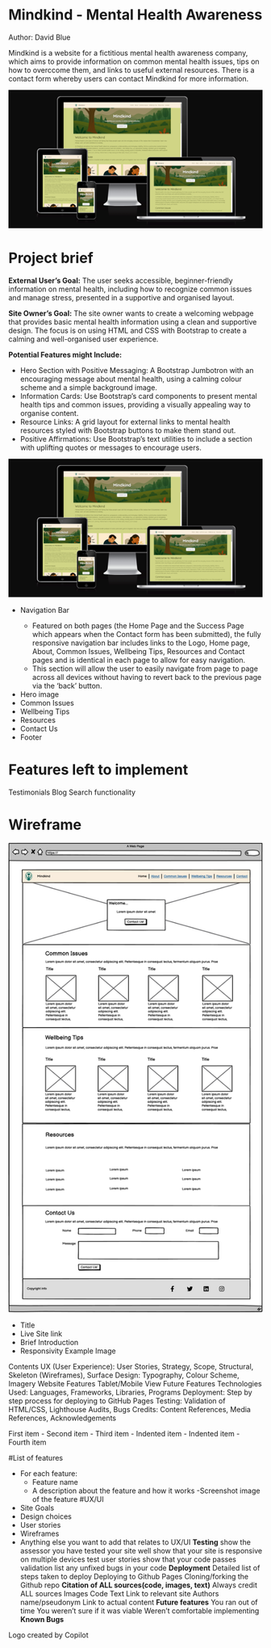 ﻿# Mindkind - Mental Health Awareness
<p>Author: David Blue</p>

<p>Mindkind is a website for a fictitious mental health awareness company, which aims to provide information on common mental health issues, tips on how to overccome them, and links to useful external resources. There is a contact form whereby users can contact Mindkind for more information.</p>

![Am I Responsive](/assets/images/readme/amiresponsive.png)

# Project brief
<p><b>External User’s Goal:</b> The user seeks accessible, beginner-friendly information on mental health, including how to recognize common issues and manage stress, presented in a supportive and organised layout.</p>

<p><b>Site Owner’s Goal:</b> The site owner wants to create a welcoming webpage that provides basic mental health information using a clean and supportive design. The focus is on using HTML and CSS with Bootstrap to create a calming and well-organised user experience.<p>

<p><b>Potential Features might Include:</b></p>
<ul>
    <li>Hero Section with Positive Messaging: A Bootstrap Jumbotron with an encouraging message about mental health, using a calming colour scheme and a simple background image.</li>
    <li>Information Cards: Use Bootstrap’s card components to present mental health tips and common issues, providing a visually appealing way to organise content.</li>
    <li>Resource Links: A grid layout for external links to mental health resources styled with Bootstrap buttons to make them stand out.</li>
    <li>Positive Affirmations: Use Bootstrap’s text utilities to include a section with uplifting quotes or messages to encourage users.</li>    
</ul>

![alt text](/assets/images/readme/amiresponsive.png)
<ul>
<li>Navigation Bar</li>
    <ul>
        <li>Featured on both pages (the Home Page and the Success Page which appears when the Contact form has been submitted), the fully responsive navigation bar includes links to the Logo, Home page, About, Common Issues, Wellbeing Tips, Resources and Contact pages and is identical in each page to allow for easy navigation.</li>
        <li>This section will allow the user to easily navigate from page to page across all devices without having to revert back to the previous page via the ‘back’ button.</li>
    </ul>
<li>Hero image</li>
<li>Common Issues</li>
<li>Wellbeing Tips</li>
<li>Resources</li>
<li>Contact Us</li>
<li>Footer</li>
</ul>

# Features left to implement
Testimonials
Blog
Search functionality
# Wireframe


![Desktop Wireframe](/assets/images/Desktop-Wireframe.png)



- Title
- Live Site link
- Brief Introduction
- Responsivity Example Image
  
Contents
UX (User Experience): User Stories, Strategy, Scope, Structural, Skeleton (Wireframes), Surface
Design: Typography, Colour Scheme, Imagery
Website Features
Tablet/Mobile View
Future Features
Technologies Used: Languages, Frameworks, Libraries, Programs
Deployment: Step by step process for deploying to GitHub Pages
Testing: Validation of HTML/CSS, Lighthouse Audits, Bugs
Credits: Content References, Media References, Acknowledgements
</p>  
 First item
- Second item
- Third item
    - Indented item
    - Indented item
- Fourth item


#List of features
  - For each feature:
    - Feature name
    - A description about the feature and how it works
    -Screenshot image of the feature 
#UX/UI
  - Site Goals
  - Design choices
  - User stories
  - Wireframes
  -  Anything else you want to add that relates to UX/UI
**Testing**
    show the assessor you have tested your site well
    show that your site is responsive on multiple devices
    test user stories
    show that your code passes validation
    list any unfixed bugs in your code
**Deployment**
    Detailed list of steps taken to deploy
    Deploying to Github Pages
    Cloning/forking the Github repo
**Citation of ALL sources(code, images, text)**
    Always credit ALL sources
    Images
    Code
    Text
    Link to relevant site
    Authors name/pseudonym
    Link to actual content 
**Future features** 
    You ran out of time
    You weren’t sure if it was viable 
    Weren’t comfortable implementing 
**Known Bugs**

<p>Logo created by Copilot</p>


